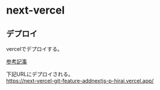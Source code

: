 ﻿# next-vercel
## デプロイ
vercelでデプロイする。

[参考記事](https://qiita.com/arfes0e2b3c/items/e958aaac514b174d1832)

下記URLにデプロイされる。  
https://next-vercel-git-feature-addnextjs-p-hirai.vercel.app/
